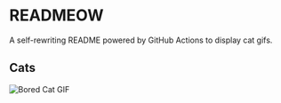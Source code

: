 # READMEOW

A self-rewriting README powered by GitHub Actions to display cat gifs.

## Cats

![Bored Cat GIF](https://media4.giphy.com/media/mlvseq9yvZhba/200.gif?cid=9acd02daqz8bje9c4dn8k99v4w2ry5jf8f74lxf7dccohyg6&ep=v1_gifs_search&rid=200.gif&ct=g)
